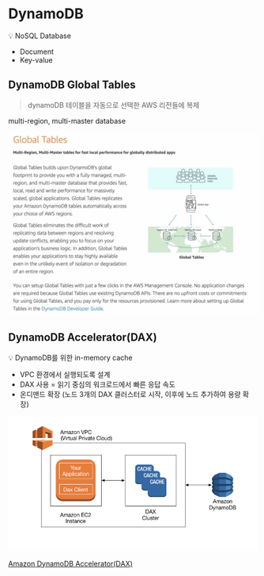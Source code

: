 # DynamoDB

<aside>
💡 NoSQL Database

</aside>

- Document
- Key-value

## DynamoDB Global Tables

> dynamoDB 테이블을 자동으로 선택한 AWS 리전들에 복제
> 

multi-region, multi-master database

![Untitled](DynamoDB%20b0095fdfc2e34bb7b64d1c8e22d1f09c/Untitled.png)

## DynamoDB Accelerator(DAX)

<aside>
💡 DynamoDB를 위한 in-memory cache

</aside>

- VPC 환경에서 실행되도록 설계
- DAX 사용 = 읽기 중심의 워크로드에서 빠른 응답 속도
- 온디맨드 확장 (노드 3개의 DAX 클러스터로 시작, 이후에 노드 추가하여 용량 확장)

![Untitled](DynamoDB%20b0095fdfc2e34bb7b64d1c8e22d1f09c/Untitled%201.png)

[Amazon DynamoDB Accelerator(DAX)](https://aws.amazon.com/ko/dynamodb/dax/)